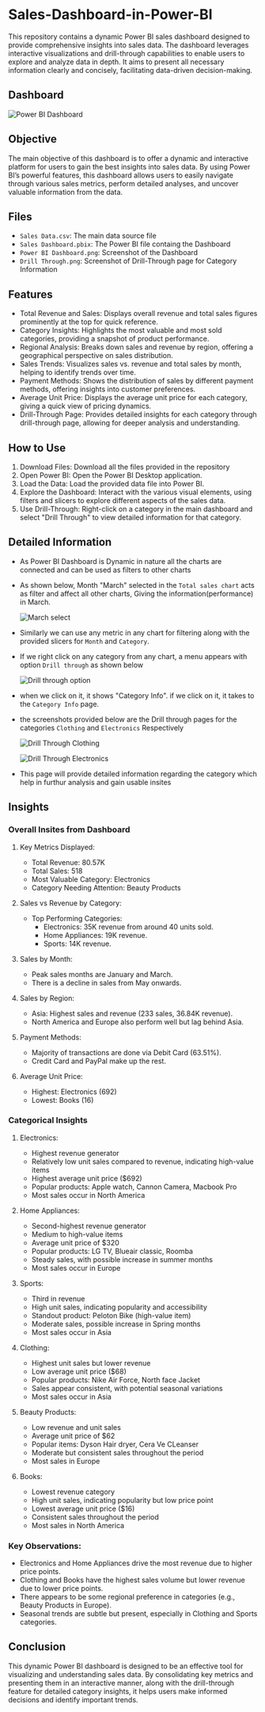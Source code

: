 # Sales-Dashboard-in-Power-BI

This repository contains a dynamic Power BI sales dashboard designed to provide comprehensive insights into sales data. The dashboard leverages interactive visualizations and drill-through capabilities to enable users to explore and analyze data in depth. It aims to present all necessary information clearly and concisely, facilitating data-driven decision-making.

## Dashboard

![Power BI Dashboard](https://github.com/boga-venu/Sales-Dashboard-in-Power-BI/assets/174999641/20308c7d-329c-49da-8486-456e504b8cbe)


## Objective

The main objective of this dashboard is to offer a dynamic and interactive platform for users to gain the best insights into sales data. By using Power BI’s powerful features, this dashboard allows users to easily navigate through various sales metrics, perform detailed analyses, and uncover valuable information from the data.

## Files
- `Sales Data.csv`: The main data source file
- `Sales Dashboard.pbix`: The Power BI file containg the Dashboard
- `Power BI Dashboard.png`: Screenshot of the Dashboard
- `Drill Through.png`: Screenshot of Drill-Through page for Category Information

## Features
- Total Revenue and Sales: Displays overall revenue and total sales figures prominently at the top for quick reference.
- Category Insights: Highlights the most valuable and most sold categories, providing a snapshot of product performance.
- Regional Analysis: Breaks down sales and revenue by region, offering a geographical perspective on sales distribution.
- Sales Trends: Visualizes sales vs. revenue and total sales by month, helping to identify trends over time.
- Payment Methods: Shows the distribution of sales by different payment methods, offering insights into customer preferences.
- Average Unit Price: Displays the average unit price for each category, giving a quick view of pricing dynamics.
- Drill-Through Page: Provides detailed insights for each category through drill-through page, allowing for deeper analysis and understanding.

## How to Use
1. Download Files: Download all the files provided in the repository
2. Open Power BI: Open the Power BI Desktop application.
3. Load the Data: Load the provided data file into Power BI.
4. Explore the Dashboard: Interact with the various visual elements, using filters and slicers to explore different aspects of the sales data.
5. Use Drill-Through: Right-click on a category in the main dashboard and select "Drill Through" to view detailed information for that category.

## Detailed Information
- As Power BI Dashboard is Dynamic in nature all the charts are connected and can be used as filters to other charts
- As shown below, Month "March" selected in the `Total sales chart` acts as filter and affect all other charts, Giving the information(performance) in March.
  
  ![March select](https://github.com/boga-venu/Sales-Dashboard-in-Power-BI/assets/174999641/c512b0d4-1f70-4991-9f97-7ddd2834c04f)
  
- Similarly we can use any metric in any chart for filtering along with the provided slicers for `Month` and `Category`.

- If we right click on any category from any chart, a menu appears with option `Drill through` as shown below

  ![Drill through option](https://github.com/boga-venu/Sales-Dashboard-in-Power-BI/assets/174999641/abede77e-3563-48e7-84b7-122146a26472)

- when we click on it, it shows "Category Info". if we click on it, it takes to the `Category Info` page.
- the screenshots provided below are the Drill through pages for the categories `Clothing` and `Electronics` Respectively

  ![Drill Through Clothing](https://github.com/boga-venu/Sales-Dashboard-in-Power-BI/assets/174999641/bb439ea0-e281-47e0-a984-023e0e9b762f)

  ![Drill Through Electronics](https://github.com/boga-venu/Sales-Dashboard-in-Power-BI/assets/174999641/e03ca675-db75-448e-a002-e958cd78738a)

- This page will provide detailed information regarding the category which help in furthur analysis and gain usable insites

## Insights

### Overall Insites from Dashboard

1. Key Metrics Displayed:

    -  Total Revenue: 80.57K
    -  Total Sales: 518
    -  Most Valuable Category: Electronics
    -  Category Needing Attention: Beauty Products

2. Sales vs Revenue by Category:

   - Top Performing Categories:
       - Electronics: 35K revenue from around 40 units sold.
       - Home Appliances: 19K revenue.
       - Sports: 14K revenue.

3. Sales by Month:

   - Peak sales months are January and March.
   - There is a decline in sales from May onwards.

4. Sales by Region:

   - Asia: Highest sales and revenue (233 sales, 36.84K revenue).
   - North America and Europe also perform well but lag behind Asia.

5. Payment Methods:

   - Majority of transactions are done via Debit Card (63.51%).
   - Credit Card and PayPal make up the rest.

6. Average Unit Price:

   - Highest: Electronics (692)
   - Lowest: Books (16)
  
### Categorical Insights

1. Electronics:

    - Highest revenue generator
    - Relatively low unit sales compared to revenue, indicating high-value items
    - Highest average unit price ($692)
    - Popular products: Apple watch, Cannon Camera, Macbook Pro
    - Most sales occur in North America

2. Home Appliances:

    - Second-highest revenue generator
    - Medium to high-value items
    - Average unit price of $320
    - Popular products: LG TV, Blueair classic, Roomba
    - Steady sales, with possible increase in summer months
    - Most sales occur in Europe

3. Sports:

    - Third in revenue
    - High unit sales, indicating popularity and accessibility
    - Standout product: Peloton Bike (high-value item)
    - Moderate sales, possible increase in Spring months
    - Most sales occur in Asia

4. Clothing:

    - Highest unit sales but lower revenue
    - Low average unit price ($68)
    - Popular products: Nike Air Force, North face Jacket
    - Sales appear consistent, with potential seasonal variations
    - Most sales occur in Asia

5. Beauty Products:
   
    - Low revenue and unit sales
    - Average unit price of $62
    - Popular items: Dyson Hair dryer, Cera Ve CLeanser
    - Moderate but consistent sales throughout the period
    - Most sales in Europe

6. Books:

    - Lowest revenue category
    - High unit sales, indicating popularity but low price point
    - Lowest average unit price ($16)
    - Consistent sales throughout the period
    - Most sales in North America

### Key Observations:

  - Electronics and Home Appliances drive the most revenue due to higher price points.
  - Clothing and Books have the highest sales volume but lower revenue due to lower price points.
  - There appears to be some regional preference in categories (e.g., Beauty Products in Europe).
  - Seasonal trends are subtle but present, especially in Clothing and Sports categories.

## Conclusion

This dynamic Power BI dashboard is designed to be an effective tool for visualizing and understanding sales data. By consolidating key metrics and presenting them in an interactive manner, along with the drill-through feature for detailed category insights, it helps users make informed decisions and identify important trends.
